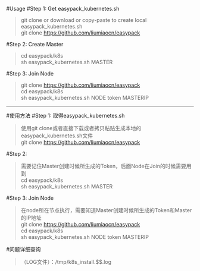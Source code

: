 #Usage
#Step 1: Get easypack_kubernetes.sh
>git clone or download or copy-paste to create local easypack_kubernetes.sh   
git clone https://github.com/liumiaocn/easypack

#Step 2: Create Master
>cd easypack/k8s   
sh easypack_kubernetes.sh MASTER

#Step 3: Join Node
>git clone https://github.com/liumiaocn/easypack   
>cd easypack/k8s   
>sh easypack_kubernetes.sh NODE token MASTERIP

---
#使用方法
#Step 1: 取得easypack_kubernetes.sh
>使用git clone或者直接下载或者拷贝粘贴生成本地的easypack_kubernetes.sh文件    
git clone https://github.com/liumiaocn/easypack

#Step 2: 
>需要记住Master创建时候所生成的Token，后面Node在Join的时候需要用到    
>cd easypack/k8s   
sh easypack_kubernetes.sh MASTER

#Step 3: Join Node
>在node所在节点执行，需要知道Master创建时候所生成的Token和Master的IP地址   
>git clone https://github.com/liumiaocn/easypack   
>cd easypack/k8s   
>sh easypack_kubernetes.sh NODE token MASTERIP


#问题详细查询
>（LOG文件）：/tmp/k8s_install.$$.log
